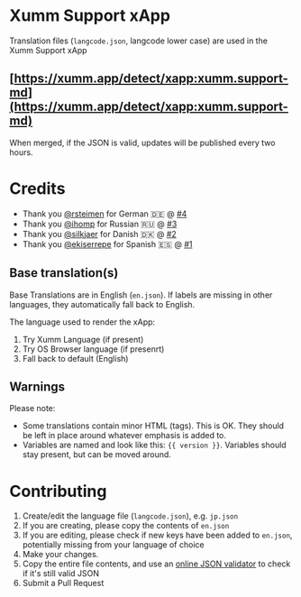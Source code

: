 # Xumm Support xApp

Translation files (`langcode.json`, langcode lower case) are used in the Xumm Support xApp

## [https://xumm.app/detect/xapp:xumm.support-md](https://xumm.app/detect/xapp:xumm.support-md)

When merged, if the JSON is valid, updates will be published every two hours.

# Credits

- Thank you [@rsteimen](https://github.com/rsteimen) for German 🇩🇪 @ [#4](https://github.com/XRPL-Labs/Misc-Translations/pull/4)
- Thank you [@ihomp](https://github.com/ihomp) for Russian 🇷🇺 @ [#3](https://github.com/XRPL-Labs/Misc-Translations/pull/3)
- Thank you [@silkjaer](https://github.com/silkjaer) for Danish 🇩🇰 @ [#2](https://github.com/XRPL-Labs/Misc-Translations/pull/2)
- Thank you [@ekiserrepe](https://github.com/Ekiserrepe) for Spanish 🇪🇸 @ [#1](https://github.com/XRPL-Labs/Misc-Translations/pull/1)

## Base translation(s)

Base Translations are in English (`en.json`). If labels are missing in other languages, they automatically fall back to English.

The language used to render the xApp:

1. Try Xumm Language (if present)
2. Try OS Browser language (if presenrt)
3. Fall back to default (English)

## Warnings

Please note:

- Some translations contain minor HTML (tags). This is OK. They should be left in place around whatever emphasis is added to.
- Variables are named and look like this: `{{ version }}`. Variables should stay present, but can be moved around.

# Contributing

1. Create/edit the language file (`langcode.json`), e.g. `jp.json`
2. If you are creating, please copy the contents of `en.json`
3. If you are editing, please check if new keys have been added to `en.json`, potentially missing from your language of choice
4. Make your changes.
5. Copy the entire file contents, and use an [online JSON validator](https://jsonlint.com/) to check if it's still valid JSON
6. Submit a Pull Request
